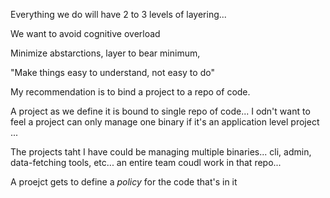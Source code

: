 Everything we do will have 2 to 3 levels of layering...

We want to avoid cognitive overload

Minimize abstarctions, layer to bear minimum, 

"Make things easy to understand, not easy to do"

My recommendation is to bind a project to a repo of code.

A project as we define it is bound to single repo of code... I odn't want to feel a project can only manage one binary if it's an application level project ...

The projects taht I have could be managing multiple binaries... cli, admin, data-fetching tools, etc... an entire team coudl work in that repo...

A proejct gets to define a *policy* for the code that's in it

